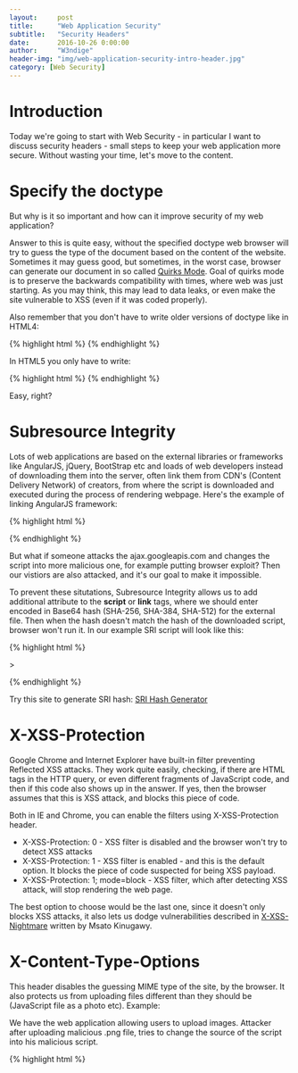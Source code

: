 ```yaml
---
layout:     post
title:      "Web Application Security"
subtitle:   "Security Headers"
date:       2016-10-26 0:00:00
author:     "W3ndige"
header-img: "img/web-application-security-intro-header.jpg"
category: [Web Security]
---
```

<h1>Introduction</h1>

<p>Today we're going to start with Web Security - in particular I want to discuss security headers - small steps to keep your web application more secure. Without wasting your time, let's move to the content.  </p>

<h1>Specify the doctype</h1>

<p>But why is it so important and how can it improve security of my web application? </p>
<p>Answer to this is quite easy, without the specified doctype web browser will try to guess the type of the document based on the content of the website. Sometimes it may guess good, but sometimes, in the worst case, browser can generate our document in so called <a href="https://en.wikipedia.org/wiki/Quirks_mode">Quirks Mode</a>. Goal of quirks mode is to preserve the backwards compatibility with times, where web was just starting. As you may think, this may lead to data leaks, or even make the site vulnerable to XSS (even if it was coded properly). </p>

<p>Also remember that you don't have to write older versions of doctype like in HTML4:  </p>
{% highlight html %}
 <!DOCTYPE HTML PUBLIC "-//W3C//DTD HTML 4.01//EN" "http://www.w3.org/TR/html4/strict.dtd">
{% endhighlight %}

<p>In HTML5 you only have to write: </p>
{% highlight html %}
 <!DOCTYPE HTML>
{% endhighlight %}

<p>Easy, right? </p>
<h1>Subresource Integrity</h1>

<p>Lots of web applications are based on the external libraries or frameworks like AngularJS, jQuery, BootStrap etc and loads of web developers instead of downloading them into the server, often link them from CDN's (Content Delivery Network) of creators, from where the script is downloaded and executed during the process of rendering webpage. Here's the example of linking AngularJS framework: </p>

{% highlight html %}
<script src="https://ajax.googleapis.com/ajax/libs/angularjs/1.5.8/angular.min.js"></script>
{% endhighlight %}

<p>But what if someone attacks the ajax.googleapis.com and changes the script into more malicious one, for example putting browser exploit? Then our vistiors are also attacked, and it's our goal to make it impossible.  </p>

<p>To prevent these situtations, Subresource Integrity allows us to add additional attribute to the <b>script</b> or <b>link</b> tags, where we should enter encoded in Base64 hash (SHA-256, SHA-384, SHA-512) for the external file. Then when the hash doesn't match the hash of the downloaded script, browser won't run it. In our example SRI script will look like this:  </p>

{% highlight html %}
<script src="https://ajax.googleapis.com/ajax/libs/angularjs/1.5.8/angular.min.js" integrity="sha384-V6/dyDFv85/V/Ktq3ez5B80/c9ZY7jV9c/319rqwNOz3h9CIPdd2Eve0UQBYMMr/"></script>>
{% endhighlight %}

<p>Try this site to generate SRI hash: <a href="https://www.srihash.org/">SRI Hash Generator</a></p>

<h1>X-XSS-Protection</h1>

<p>Google Chrome and Internet Explorer have built-in filter preventing Reflected XSS attacks. They work quite easily, checking, if there are HTML tags in the HTTP query, or even different fragments of JavaScript code, and then if this code also shows up in the answer. If yes, then the browser assumes that this is XSS attack, and blocks this piece of code.   </p>

<p>Both in IE and Chrome, you can enable the filters using X-XSS-Protection header. </p>

<ul>
<li>X-XSS-Protection: 0 - XSS filter is disabled and the browser won't try to detect XSS attacks</li>
<li>X-XSS-Protection: 1 - XSS filter is enabled - and this is the default option. It blocks the piece of code suspected for being XSS payload. </li>
<li>X-XSS-Protection: 1; mode=block - XSS filter, which after detecting XSS attack, will stop rendering the web page. </li>
</ul>

<p>The best option to choose would be the last one, since it doesn't only blocks XSS attacks, it also lets us dodge vulnerabilities described in <a href="http://www.slideshare.net/masatokinugawa/xxn-en">X-XSS-Nightmare</a> written by Msato Kinugawy. </p>


<h1>X-Content-Type-Options</h1>
<p>This header disables the guessing  MIME type of the site, by the browser. It also protects us from uploading files different than they should be (JavaScript file as a photo etc). Example: </p>

<p>We have the web application allowing users to upload images. Attacker after uploading malicious .png file, tries to change the source of the script into his malicious script. </p>

{% highlight html %}
<script src="http://www.example.com/uploads/malicious.png”></script>
{% endhighlight %}

<p>But the X-Content-Type-Options won't allow this operation, since image (MIME type image/png) doesn't match the script type. X-Content-Type-Options has only one possible value: <b>nosniff</b></p>

{% highlight html %}
X-Content-Type-Options: nosniff
{% endhighlight %}

<h1>X-Frame-Options</h1>

<p>X-Frame-Options header was introduced as an response to clickjacking attacks, but is also used to protect from many different kinds of attacks. This header reduces the number of domens, where our web application can be put into <b>frame</b>, <b>iframe</b> or <b>object</b> tags. </p>

<ul>
<li>X-Frame-Options: Deny - web page connot be put into frames on any different sites.</li>
<li>X-Frame-Options: SameOrigin - web page can only be put into frames on the the webpages originating from the same domain. </li>
<li>X-Frame-Options: Allow-From url - web page can be put only on specified domain. </li>
</ul>

<p>Best option would be SameOrigin or Deny, unless you want to share any widgets. </p>

<h1>HttpOnly/Secure Flags</h1>

<p>For HTTP cookies we can add 2 flags making them more secure - HttpOnly and Secure. </p>

<p>HttpOnly flag lets us avoid one of the most popular result of XSS attacks - stealing session cookies. Attackers payload can be done using JavaScript <b>document.cookie</b> and sending it to his server, but with HttpOnly cookie will be only sent in queries to server, it won't show up using <b>document.cookie</b></p>

<p>Secure flag guarantees us that, when application works both in HTTP and HTTPS, it will only send cookies using HTTPS. </p>

<p>Here's and example of Set-Cookie, with both flags: </p>

{% highlight html %}
Set-Cookie: PHPSESSID=el4ukv0kqbvoirg7nkp4dncpk3; HttpOnly; Secure
{% endhighlight %}

<p>Setting up flags for session cookies depends on used technology, but specific instructions should be presented in documentation. </p>

<h1>Strict-Transport-Security</h1>

<p>Last but not least Strict-Transport-Security header comes handy, when we're building web application, that should never be runned with HTTP. After defining this header, we gain 2 mechanisms protecting us from man in the middle attacks. </p>

<p>We are sure that web browser will never send queries using HTTP protocol.</p>

<p>When negotiation SSL connection results in an error (ex invalid certificate), browser won't let user to accept such certificate. </p>

<p>While implementing Strict-Transport-Security header, it's essential to enter <b>max-age</b> parameter, saying how long should the header be significant (in seconds). After that time there will be possibility to once again perform queries using HTTP protocol. </p>

<p>Example of such header valid for one year: </p>

{% highlight html %}
Strict-Transport-Security: max-age=31536000
{% endhighlight %}


<hr>
<p>I hope that after this read, you gained better understanding of secure headers. In the future I'll write about Content-Security-Policy, but it is material for a whole new post, so keep tuned ;)</p>

<p>Thanks for reading and as always...</p>

<p>~Stay safe! </p>
